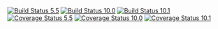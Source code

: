 
[![Build Status 5.5](https://travis-ci.org/MariaDB/server.svg?branch=5.5)](https://travis-ci.org/MariaDB/server)
[![Build Status 10.0](https://travis-ci.org/MariaDB/server.svg?branch=10.0)](https://travis-ci.org/MariaDB/server)
[![Build Status 10.1](https://travis-ci.org/MariaDB/server.svg?branch=10.1)](https://travis-ci.org/MariaDB/server)
[![Coverage Status 5.5](https://coveralls.io/repos/MariaDB/server/badge.png?branch=5.5)](https://coveralls.io/r/MariaDB/server?branch=5.5)
[![Coverage Status 10.0](https://coveralls.io/repos/MariaDB/server/badge.png?branch=10.0)](https://coveralls.io/r/MariaDB/server?branch=10.0)
[![Coverage Status 10.1](https://coveralls.io/repos/MariaDB/server/badge.png?branch=10.1)](https://coveralls.io/r/MariaDB/server?branch=10.1)

